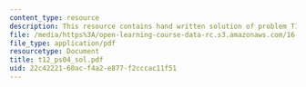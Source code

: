 ```yaml
---
content_type: resource
description: This resource contains hand written solution of problem T12.
file: /media/https%3A/open-learning-course-data-rc.s3.amazonaws.com/16-01-unified-engineering-i-ii-iii-iv-fall-2005-spring-2006/22c4222160acf4a2e877f2cccac11f51_t12_ps04_sol.pdf
file_type: application/pdf
resourcetype: Document
title: t12_ps04_sol.pdf
uid: 22c42221-60ac-f4a2-e877-f2cccac11f51
---
```

